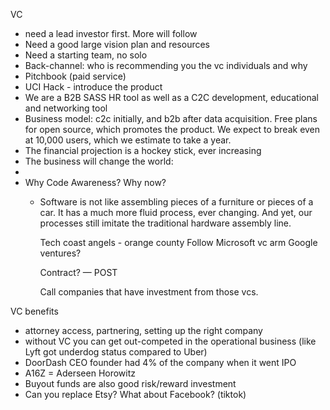 VC 

- need a lead investor first. More will follow
- Need a good large vision plan and resources
- Need a starting team, no solo
- Back-channel: who is recommending you the vc individuals and why
- Pitchbook (paid service)
- UCI Hack - introduce the product
- We are a B2B SASS HR tool as well as a C2C development, educational and networking tool
- Business model: c2c initially, and b2b after data acquisition. Free plans for open source, which promotes the product. We expect to break even at 10,000 users, which we estimate to take a year.
- The financial projection is a hockey stick, ever increasing
- The business will change the world:
-
- Why Code Awareness? Why now?
    * Software is not like assembling pieces of a furniture or pieces of a car. It has a much more fluid process, ever changing. And yet, our processes still imitate the traditional hardware assembly line.

        Tech coast angels - orange county
        Follow Microsoft vc arm
        Google ventures?

        Contract? — POST

        Call companies that have investment from those vcs.

VC benefits

- attorney access, partnering, setting up the right company
- without VC you can get out-competed in the operational business (like Lyft got underdog status compared to Uber)
- DoorDash CEO founder had 4% of the company when it went IPO
- A16Z = Aderseen Horowitz
- Buyout funds are also good risk/reward investment
- Can you replace Etsy? What about Facebook? (tiktok)
